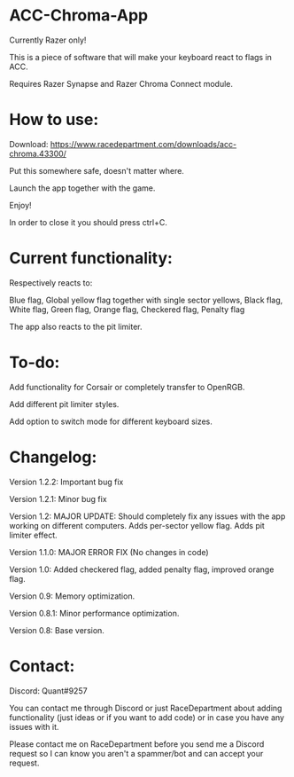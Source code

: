 # ACC-Chroma-App

Currently Razer only!

This is a piece of software that will make your keyboard react to flags in ACC.

Requires Razer Synapse and Razer Chroma Connect module.

# How to use:

Download: https://www.racedepartment.com/downloads/acc-chroma.43300/

Put this somewhere safe, doesn't matter where.

Launch the app together with the game. 

Enjoy!

In order to close it you should press ctrl+C.

# Current functionality:

Respectively reacts to:

Blue flag, Global yellow flag together with single sector yellows, Black flag, White flag, Green flag, Orange flag, Checkered flag, Penalty flag

The app also reacts to the pit limiter.

# To-do:

Add functionality for Corsair or completely transfer to OpenRGB.

Add different pit limiter styles.

Add option to switch mode for different keyboard sizes. 

# Changelog:

Version 1.2.2: Important bug fix

Version 1.2.1: Minor bug fix

Version 1.2: MAJOR UPDATE: Should completely fix any issues with the app working on different computers. Adds per-sector yellow flag. Adds pit limiter effect.

Version 1.1.0: MAJOR ERROR FIX (No changes in code)

Version 1.0: Added checkered flag, added penalty flag, improved orange flag.

Version 0.9: Memory optimization.

Version 0.8.1: Minor performance optimization.

Version 0.8: Base version.

# Contact:

Discord: Quant#9257

You can contact me through Discord or just RaceDepartment about adding functionality (just ideas or if you want to add code) or in case you have any issues with it.

Please contact me on RaceDepartment before you send me a Discord request so I can know you aren't a spammer/bot and can accept your request.
